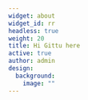 ```yaml
---
widget: about
widget_id: rr
headless: true
weight: 20
title: Hi Gittu here
active: true
author: admin
design:
  background:
    image: ""
---
```

